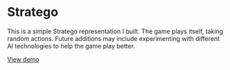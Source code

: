 # Stratego

This is a simple Stratego representation I built. The game plays itself, taking random actions. 
Future additions may include experimenting with different AI technologies to help the game play better. 

[View demo](https://mattschlosser.github.io/stratego/game.html)
